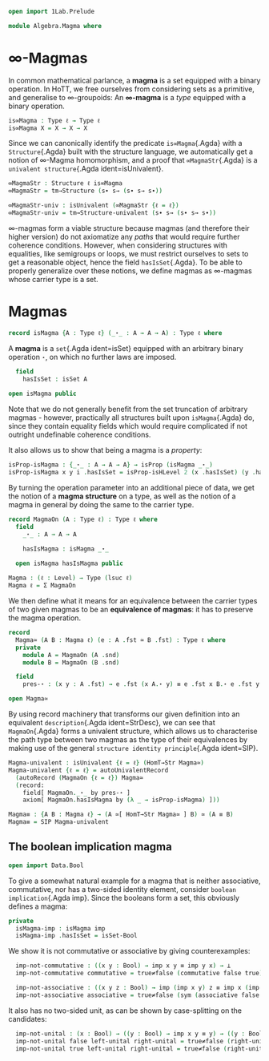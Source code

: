 
```agda
open import 1Lab.Prelude

module Algebra.Magma where
```

<!--
```agda
private variable
  ℓ ℓ₁ : Level
  A : Type ℓ
```
-->

# ∞-Magmas

In common mathematical parlance, a **magma** is a set equipped with a
binary operation. In HoTT, we free ourselves from considering sets as a
primitive, and generalise to ∞-groupoids: An **∞-magma** is a _type_
equipped with a binary operation.

```agda
is∞Magma : Type ℓ → Type ℓ
is∞Magma X = X → X → X
```

Since we can canonically identify the predicate `is∞Magma`{.Agda} with a
`Structure`{.Agda} built with the structure language, we automatically
get a notion of ∞-Magma homomorphism, and a proof that
`∞MagmaStr`{.Agda} is a `univalent structure`{.Agda ident=isUnivalent}.

```agda
∞MagmaStr : Structure ℓ is∞Magma
∞MagmaStr = tm→Structure (s∙ s→ (s∙ s→ s∙))

∞MagmaStr-univ : isUnivalent (∞MagmaStr {ℓ = ℓ})
∞MagmaStr-univ = tm→Structure-univalent (s∙ s→ (s∙ s→ s∙))
```

∞-magmas form a viable structure because magmas (and therefore their
higher version) do not axiomatize any _paths_ that would require
further coherence conditions. However, when considering structures with
equalities, like semigroups or loops, we must restrict ourselves to sets
to get a reasonable object, hence the field `hasIsSet`{.Agda}.
To be able to properly generalize over these notions, we define magmas
as ∞-magmas whose carrier type is a set.

# Magmas
```agda
record isMagma {A : Type ℓ} (_⋆_ : A → A → A) : Type ℓ where
```

A **magma** is a `set`{.Agda ident=isSet} equipped with an arbitrary
binary operation `⋆`, on which no further laws are imposed. 

```agda
  field
    hasIsSet : isSet A
    
open isMagma public
```
    
Note that we do not generally benefit from the set truncation of
arbitrary magmas - however, practically all structures built upon
`isMagma`{.Agda} do, since they contain equality fields which would
require complicated if not outright undefinable coherence conditions.

It also allows us to show that being a magma is a _property_:

```agda
isProp-isMagma : {_⋆_ : A → A → A} → isProp (isMagma _⋆_)
isProp-isMagma x y i .hasIsSet = isProp-isHLevel 2 (x .hasIsSet) (y .hasIsSet) i
```

By turning the operation parameter into an additional piece of data, we
get the notion of a **magma structure** on a type, as well as the
notion of a magma in general by doing the same to the carrier type.

```agda
record MagmaOn (A : Type ℓ) : Type ℓ where
  field
    _⋆_ : A → A → A

    hasIsMagma : isMagma _⋆_
    
  open isMagma hasIsMagma public

Magma : (ℓ : Level) → Type (lsuc ℓ)
Magma ℓ = Σ MagmaOn
```

We then define what it means for an equivalence between the carrier
types of two given magmas to be an **equivalence of magmas**: it has to
preserve the magma operation.

```agda
record
  Magma≃ (A B : Magma ℓ) (e : A .fst ≃ B .fst) : Type ℓ where
  private
    module A = MagmaOn (A .snd)
    module B = MagmaOn (B .snd)

  field
    pres-⋆ : (x y : A .fst) → e .fst (x A.⋆ y) ≡ e .fst x B.⋆ e .fst y

open Magma≃
```

By using record machinery that transforms our given definition into an
equivalent `description`{.Agda ident=StrDesc}, we can see that
`MagmaOn`{.Agda} forms a univalent structure, which allows us to
characterise the path type between two magmas as the type of their
equivalences by making use of the general
`structure identity principle`{.Agda ident=SIP}.

```agda
Magma-univalent : isUnivalent {ℓ = ℓ} (HomT→Str Magma≃)
Magma-univalent {ℓ = ℓ} = autoUnivalentRecord
  (autoRecord (MagmaOn {ℓ = ℓ}) Magma≃
  (record:
    field[ MagmaOn._⋆_ by pres-⋆ ]
    axiom[ MagmaOn.hasIsMagma by (λ _ → isProp-isMagma) ]))

Magma≡ : {A B : Magma ℓ} → (A ≃[ HomT→Str Magma≃ ] B) ≃ (A ≡ B)
Magma≡ = SIP Magma-univalent
```

## The boolean implication magma

```agda
open import Data.Bool
```

To give a somewhat natural example for a magma that is neither
associative, commutative, nor has a two-sided identity element,
consider `boolean implication`{.Agda imp}. Since the booleans form a
set, this obviously defines a magma: 

```agda
private 
  isMagma-imp : isMagma imp
  isMagma-imp .hasIsSet = isSet-Bool
```

We show it is not commutative or associative by giving counterexamples:

```agda
  imp-not-commutative : ((x y : Bool) → imp x y ≡ imp y x) → ⊥
  imp-not-commutative commutative = true≠false (commutative false true)

  imp-not-associative : ((x y z : Bool) → imp (imp x y) z ≡ imp x (imp y z)) → ⊥
  imp-not-associative associative = true≠false (sym (associative false false false))
```

It also has no two-sided unit, as can be shown by case-splitting 
on the candidates:

```agda
  imp-not-unital : (x : Bool) → ((y : Bool) → imp x y ≡ y) → ((y : Bool) → imp y x ≡ y) → ⊥
  imp-not-unital false left-unital right-unital = true≠false (right-unital false)
  imp-not-unital true left-unital right-unital = true≠false (right-unital false)
```
